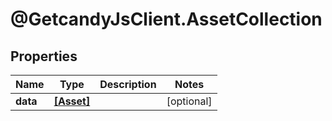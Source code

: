 # @GetcandyJsClient.AssetCollection

## Properties

Name | Type | Description | Notes
------------ | ------------- | ------------- | -------------
**data** | [**[Asset]**](Asset.md) |  | [optional] 


